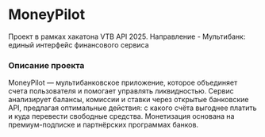 # MoneyPilot
Проект в рамках хакатона VTB API 2025. Направление - Мультибанк: единый интерфейс финансового сервиса

### Описание проекта 
MoneyPilot — мультибанковское приложение, которое объединяет счета пользователя и помогает управлять ликвидностью. Сервис анализирует балансы, комиссии и ставки через открытые банковские API, предлагая оптимальные действия: с какого счёта выгоднее платить и куда перевести свободные средства. Монетизация основана на премиум-подписке и партнёрских программах банков.
